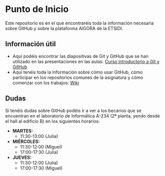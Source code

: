 # Punto de Inicio
Este repositorio es en el que encontraréis toda la información necesaria sobre GitHub y sobre la plataforma AIGORA de la ETSIDI.

## Información útil
- Aquí podéis encontrar las diapositivas de Git y GitHub que se han utilizado en las presentaciones en las aulas: [Curso introductorio a Git y GitHub](https://github.com/oscarperpinan/intro_github/raw/master/intro_github.pdf)
- Aquí tenéis toda la información sobre cómo usar GitHub, cómo participar en los repositorios comunes de la asignatura y cómo comenzar con los trabajos: [Wiki](https://github.com/aigora/punto_inicio/wiki)
## Dudas 
Si tenéis dudas sobre GitHub podéis ir a ver a los becarios que se encuentran en el laboratorio de Informática A-234 (2ª planta, yendo desde el hall al edificio B)  en los siguientes horarios:
- **MARTES:** 
    - 11:30-13:00 (Julia)
- **MIÉRCOLES:** 
    - 11:30-12:00 (Miguel)
    - 17:00-17:30 (Julia)
- **JUEVES:**
    - 11:30-12:00 (Julia)
    - 17:00-17:30 (Miguel)



